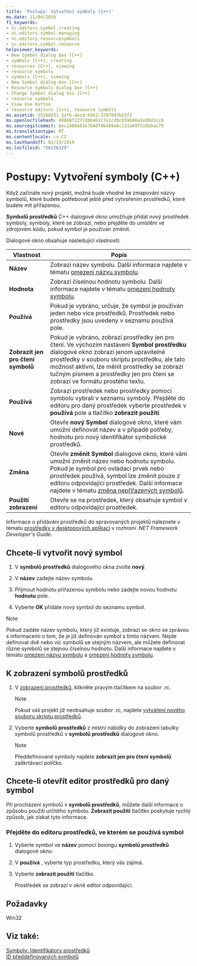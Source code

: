 ```yaml
---
title: 'Postupy: Vytvoření symboly (C++)'
ms.date: 11/04/2016
f1_keywords:
- vc.editors.symbol.creating
- vc.editors.symbol.managing
- vc.editors.resourcesymbols
- vc.editors.symbol.resource
helpviewer_keywords:
- New Symbol dialog box [C++]
- symbols [C++], creating
- resources [C++], viewing
- resource symbols
- symbols [C++], viewing
- New Symbol dialog box [C++]
- Resource Symbols dialog box [C++]
- Change Symbol dialog box [C++]
- resource symbols
- View Use button
- resource editors [C++], resource symbols
ms.assetid: 35168d31-3af6-4ecd-9362-3707d47b53f3
ms.openlocfilehash: 49860f2277dbb462c7e1cd8cb59b86a3edbd3cc9
ms.sourcegitcommit: bec1480a03e7b4070b469a6c131a69f516bbac70
ms.translationtype: MT
ms.contentlocale: cs-CZ
ms.lasthandoff: 02/13/2019
ms.locfileid: "56226329"
---
```

# <a name="how-to-create-symbols-c"></a>Postupy: Vytvoření symboly (C++)

Když začínáte nový projekt, možná bude vhodné ke zmapování názvy symbolů, které budete potřebovat ještě před vytvořením prostředků, které budete mít přiřazenou.

**Symbolů prostředků** C++ dialogové okno umožňuje přidat nový prostředek symboly, symboly, které se zobrazí, nebo přejděte do umístění ve zdrojovém kódu, pokud symbol je používán změnit.

Dialogové okno obsahuje následující vlastnosti:

|Vlastnost|Popis|
|---|---|
|**Název**|Zobrazí název symbolu. Další informace najdete v tématu [omezení názvu symbolu](../windows/symbol-name-restrictions.md).|
|**Hodnota**|Zobrazí číselnou hodnotu symbolu. Další informace najdete v tématu [omezení hodnoty symbolu](../windows/symbol-value-restrictions.md).|
|**Používá**|Pokud je vybráno, určuje, že symbol je používán jeden nebo více prostředků. Prostředek nebo prostředky jsou uvedeny v seznamu používá pole.|
|**Zobrazit jen pro čtení symbolů**|Pokud je vybráno, zobrazí prostředky jen pro čtení. Ve výchozím nastavení **Symbol prostředku** dialogové okno zobrazí jenom upravitelné prostředky v souboru skriptu prostředku, ale tato možnost aktivní, lze měnit prostředky se zobrazí tučným písmem a prostředky jen pro čtení se zobrazí ve formátu prostého textu.|
|**Používá**|Zobrazí prostředek nebo prostředky pomocí symbolu vybrali v seznamu symboly. Přejděte do editoru pro daný prostředek vyberte prostředek v **používá** pole a tlačítko **zobrazit použití**.|
|**Nové**|Otevře **nový Symbol** dialogové okno, které vám umožní definovat název a v případě potřeby, hodnotu pro nový identifikátor symbolické prostředků.|
|**Změna**|Otevře **změnit Symbol** dialogové okno, které vám umožní změnit název nebo hodnotu symbolu. Pokud je symbol pro ovládací prvek nebo prostředek používá, symbol lze změnit pouze z editoru odpovídající prostředek. Další informace najdete v tématu [změna nepřiřazených symbolů](../windows/changing-unassigned-symbols.md).|
|**Použití zobrazení**|Otevře se na prostředek, který obsahuje symbol v editoru odpovídající prostředek.|

Informace o přidávání prostředků do spravovaných projektů naleznete v tématu [prostředky v desktopových aplikací](/dotnet/framework/resources/index) v *rozhraní .NET Framework Developer's Guide*.

## <a name="to-create-a-new-symbol"></a>Chcete-li vytvořit nový symbol

1. V **symbolů prostředků** dialogového okna zvolte **nový**.

1. V **název** zadejte název symbolu.

1. Přijmout hodnotu přiřazenou symbolu nebo zadejte novou hodnotu **hodnotu** pole.

1. Vyberte **OK** přidáte nový symbol do seznamu symbol.

> [!NOTE]
> Pokud zadáte název symbolu, který již existuje, zobrazí se okno se zprávou s informacemi o tom, že je již definován symbol s tímto názvem. Nejde definovat dvě nebo víc symbolů se stejným názvem, ale můžete definovat různé symbolů se stejnou číselnou hodnotu. Další informace najdete v tématu [omezení názvu symbolu](../windows/symbol-name-restrictions.md) a [omezení hodnoty symbolu](../windows/symbol-value-restrictions.md).

## <a name="to-view-resource-symbols"></a>K zobrazení symbolů prostředků

1. V [zobrazení prostředků](../windows/resource-view-window.md), klikněte pravým tlačítkem na soubor .rc.

   > [!NOTE]
   > Pokud váš projekt již neobsahuje soubor .rc, najdete [vytváření nového souboru skriptu prostředků](../windows/how-to-create-a-resource-script-file.md).

1. Vyberte **symbolů prostředků** z místní nabídky do zobrazení tabulky symbolů prostředků v **symbolů prostředků** dialogové okno.

   > [!NOTE]
   > Předdefinované symboly najdete **zobrazit jen pro čtení symbolů** zaškrtávací políčko.

## <a name="to-open-the-resource-editor-for-a-given-symbol"></a>Chcete-li otevřít editor prostředků pro daný symbol

Při procházení symbolů v **symbolů prostředků**, můžete další informace o způsobu použití určitého symbolu. **Zobrazit použití** tlačítko poskytuje rychlý způsob, jak získat tyto informace.

### <a name="to-move-to-the-resource-editor-where-a-symbol-is-being-used"></a>Přejděte do editoru prostředků, ve kterém se používá symbol

1. Vyberte symbol ve **název** pomocí boxingu **symbolů prostředků** dialogové okno.

1. V **používá** , vyberte typ prostředku, který vás zajímá.

1. Vyberte **zobrazit použití** tlačítko.

   Prostředek se zobrazí v okně editor odpovídající.

## <a name="requirements"></a>Požadavky

Win32

## <a name="see-also"></a>Viz také:

[Symboly: Identifikátory prostředků](../windows/symbols-resource-identifiers.md)<br/>
[ID předdefinovaných symbolů](../windows/predefined-symbol-ids.md)